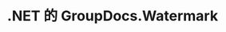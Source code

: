 ---
title: .NET 的 GroupDocs.Watermark
type: docs
weight: 10
url: /zh/net/
description: GroupDocs.Watermark for .NET API References 包含示例、代码片段和 API 文档。 它提供命名空间、类、接口和其他 API 详细信息。
is_root: true
---